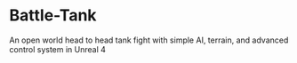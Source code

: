 # Battle-Tank
An open world head to head tank fight with simple AI, terrain, and advanced control system in Unreal 4

